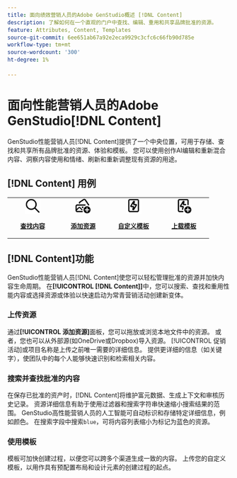 ```yaml
---
title: 面向绩效营销人员的Adobe GenStudio概述 [!DNL Content]
description: 了解如何在一个直观的门户中查找、编辑、重用和共享品牌批准的资源。
feature: Attributes, Content, Templates
source-git-commit: 6ee651ab67a92e2eca9929c3cfc6c66fb90d785e
workflow-type: tm+mt
source-wordcount: '300'
ht-degree: 1%

---
```



# 面向性能营销人员的Adobe GenStudio[!DNL Content]

GenStudio性能营销人员[!DNL Content]提供了一个中央位置，可用于存储、查找和共享所有品牌批准的资源、体验和模板。 您可以使用创作AI编辑和重新混合内容、洞察内容使用和情绪、刷新和重新调整现有资源的用途。

## [!DNL Content] 用例

<table style="table-layout:fixed">
<tr style="border: 0;">
   <td align="center" valign="top" width="100">
      <a href="../content/manage-assets.md#search">
         <img alt="magnifier" src="../../assets/icons/icon-search.png" width="35">
      </a>
      <p>
         <a href="../content/manage-assets.md#search">
         <strong>查找内容</strong>
         </a>
      </p>
   </td>
   <td align="center" valign="top" width="100">
      <a href="../content/manage-assets.md">
         <img alt="带加号的图像" src="../../assets/icons/icon-addContent.png" width="35">
      </a>
      <p>
         <a href="../content/manage-assets.md">
         <strong>添加资源</strong>
         </a>
      </p>
   </td>
   <td align="center" valign="top" width="100">
      <a href="../content/customize-template.md">
         <img alt="资产上的发光螺钉" src="../../assets/icons/icon-template.png" width="35">
      </a>
      <p>
         <a href="../content/customize-template.md">
         <strong>自定义模板</strong>
         </a>
      </p>
   </td>
   <td align="center" valign="top" width="100">
      <a href="../content/use-templates.md">
         <img alt="带加号的资产上的发光螺钉" src="../../assets/icons/icon-addTemplate.png" width="35">
      </a>
      <p>
         <a href="../content/use-templates.md#upload-a-template">
         <strong>上载模板</strong>
         </a>
      </p>
   </td>
</tr>
</table>

## [!DNL Content]功能

GenStudio性能营销人员[!DNL Content]使您可以轻松管理批准的资源并加快内容生命周期。 在&#x200B;**[!UICONTROL [!DNL Content]]**&#x200B;中，您可以搜索、查找和重用性能内容或选择资源或体验以快速启动为常青营销活动创建新变体。

### 上传资源

通过&#x200B;**[!UICONTROL 添加资源]**&#x200B;面板，您可以拖放或浏览本地文件中的资源。 或者，您也可以从外部源(如OneDrive或Dropbox)导入资源。 [!UICONTROL 促销活动]或项目名称是上传之前唯一需要的详细信息。 提供更详细的信息（如关键字），使团队中的每个人能够快速识别和检索相关内容。

### 搜索并查找批准的内容

在保存已批准的资产时，[!DNL Content]将维护富元数据、生成上下文和审核历史记录。 资源详细信息有助于使用过滤器和搜索字符串快速缩小搜索结果的范围。 GenStudio高性能营销人员的人工智能可自动标识和存储特定详细信息，例如颜色。 在搜索字段中搜索`blue`，可将内容列表缩小为标记为蓝色的资源。

### 使用模板

模板可加快创建过程，以便您可以跨多个渠道生成一致的内容。 上传您的自定义模板，以用作具有预配置布局和设计元素的创建过程的起点。

